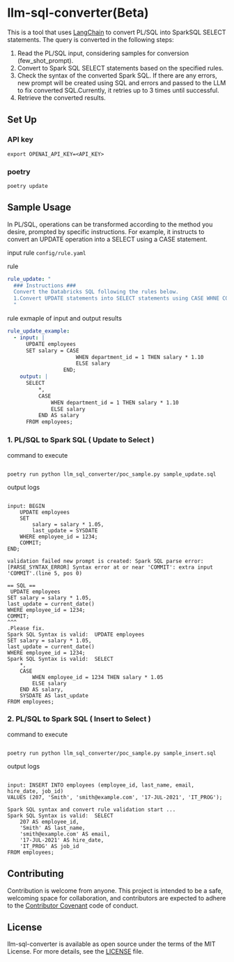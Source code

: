 # llm-sql-converter(Beta)

This is a tool that uses [LangChain](https://github.com/langchain-ai/langchain) to convert PL/SQL into SparkSQL SELECT statements. The query is converted in the following steps:

1. Read the PL/SQL input, considering samples for conversion (few_shot_prompt).
2. Convert to Spark SQL SELECT statements based on the specified rules.
3. Check the syntax of the converted Spark SQL. If there are any errors, new prompt will be created using SQL and errors and passed to the LLM to fix converted SQL.Currently, it retries up to 3 times until successful.
4. Retrieve the converted results.

## Set Up

### API key

```
export OPENAI_API_KEY=<API_KEY>
```

### poetry

```
poetry update
```

## Sample Usage

In PL/SQL, operations can be transformed according to the method you desire, prompted by specific instructions. For example, it instructs to convert an UPDATE operation into a SELECT using a CASE statement.

input rule
`config/rule.yaml`

rule

```yaml
rule_update: "
  ### Instructions ###
  Convert the Databricks SQL following the rules below.
  1.Convert UPDATE statements into SELECT statements using CASE WHNE CONDITION.
  "
```

rule exmaple of input and output results

```yaml
rule_update_example:
  - input: |
      UPDATE employees
      SET salary = CASE
                      WHEN department_id = 1 THEN salary * 1.10
                      ELSE salary
                  END;
    output: |
      SELECT
          *,
          CASE
              WHEN department_id = 1 THEN salary * 1.10
              ELSE salary
          END AS salary
      FROM employees;
```

### 1. PL/SQL to Spark SQL ( Update to Select )

command to execute

```

poetry run python llm_sql_converter/poc_sample.py sample_update.sql

```

output logs

```

input: BEGIN
    UPDATE employees
    SET
        salary = salary * 1.05,
        last_update = SYSDATE
    WHERE employee_id = 1234;
    COMMIT;
END;

validation failed new prompt is created: Spark SQL parse error:
[PARSE_SYNTAX_ERROR] Syntax error at or near 'COMMIT': extra input 'COMMIT'.(line 5, pos 0)

== SQL ==
 UPDATE employees
SET salary = salary * 1.05,
last_update = current_date()
WHERE employee_id = 1234;
COMMIT;
^^^
.Please fix.
Spark SQL Syntax is valid:  UPDATE employees
SET salary = salary * 1.05,
last_update = current_date()
WHERE employee_id = 1234;
Spark SQL Syntax is valid:  SELECT
    *,
    CASE
        WHEN employee_id = 1234 THEN salary * 1.05
        ELSE salary
    END AS salary,
    SYSDATE AS last_update
FROM employees;

```

### 2. PL/SQL to Spark SQL ( Insert to Select )

command to execute

```

poetry run python llm_sql_converter/poc_sample.py sample_insert.sql

```

output logs

```

input: INSERT INTO employees (employee_id, last_name, email, hire_date, job_id)
VALUES (207, 'Smith', 'smith@example.com', '17-JUL-2021', 'IT_PROG');

Spark SQL syntax and convert rule validation start ...
Spark SQL Syntax is valid:  SELECT
    207 AS employee_id,
    'Smith' AS last_name,
    'smith@example.com' AS email,
    '17-JUL-2021' AS hire_date,
    'IT_PROG' AS job_id
FROM employees;

```

## Contributing

Contribution is welcome from anyone. This project is intended to be a safe, welcoming space for collaboration, and contributors are expected to adhere to the [Contributor Covenant](http://contributor-covenant.org/) code of conduct.

## License

llm-sql-converter is available as open source under the terms of the MIT License. For more details, see the [LICENSE](./LICENSE.txt) file.
